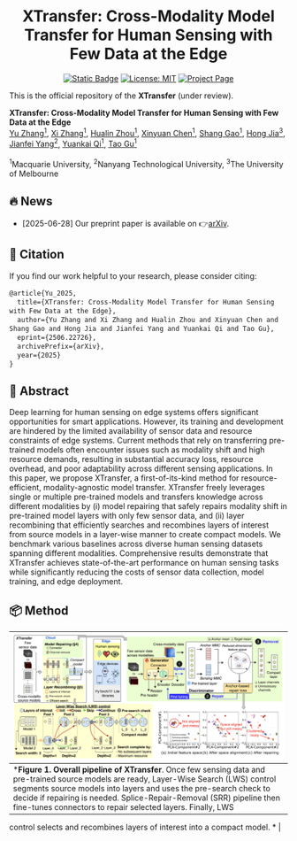 


<div align="center">   

# XTransfer: Cross-Modality Model Transfer for Human Sensing with Few Data at the Edge
</div>

<div align="center">   

[![Static Badge](https://img.shields.io/badge/arXiv-PDF-green?style=flat&logo=arXiv&logoColor=green)](http://arxiv.org/abs/2506.22726) 
[![License: MIT](https://img.shields.io/badge/License-Apache%202.0-blue.svg)](LICENSE) 
[![Project Page](https://img.shields.io/badge/Project%20Page-XTransfer-yellow)]()

</div>

This is the official repository of the **XTransfer** (under review). 

**XTransfer: Cross-Modality Model Transfer for Human Sensing with Few Data at the Edge**
<br/>
[Yu Zhang<sup>1</sup>](https://yuzhang.dev/), [Xi Zhang<sup>1</sup>](), [Hualin Zhou<sup>1</sup>](), [Xinyuan Chen<sup>1</sup>](), [Shang Gao<sup>1</sup>](), [Hong Jia<sup>3</sup>](https://h-jia.github.io/), [Jianfei Yang<sup>2</sup>](https://marsyang.site/), [Yuankai Qi<sup>1</sup>](https://v3alab.github.io/author/yuankai-qi/), [Tao Gu<sup>1</sup>](https://taogu.site/)
<br/>
<br/>
<sup>1</sup>Macquarie University, <sup>2</sup>Nanyang Technological University, <sup>3</sup>The University of Melbourne
<br/>


## 🔥 News
- [2025-06-28] Our preprint paper is available on 👉[arXiv](http://arxiv.org/abs/2506.22726).
  

## 🔗 Citation
If you find our work helpful to your research, please consider citing:


```shell
@article{Yu_2025,
  title={XTransfer: Cross-Modality Model Transfer for Human Sensing with Few Data at the Edge},
  author={Yu Zhang and Xi Zhang and Hualin Zhou and Xinyuan Chen and Shang Gao and Hong Jia and Jianfei Yang and Yuankai Qi and Tao Gu},
  eprint={2506.22726},
  archivePrefix={arXiv},
  year={2025}
}
```
## 📝 Abstract 

Deep learning for human sensing on edge systems offers significant opportunities for smart applications. However, its training and development are hindered by the limited availability of sensor data and resource constraints of edge systems. Current methods that rely on transferring pre-trained models often encounter issues such as modality shift and high resource demands, resulting in substantial accuracy loss, resource overhead, and poor adaptability across different sensing applications. In this paper, we propose XTransfer, a first-of-its-kind method for resource-efficient, modality-agnostic model transfer. XTransfer freely leverages single or multiple pre-trained models and transfers knowledge across different modalities by (i) model repairing that safely repairs modality shift in pre-trained model layers with only few sensor data, and (ii) layer recombining that efficiently searches and recombines layers of interest from source models in a layer-wise manner to create compact models. We benchmark various baselines across diverse human sensing datasets spanning different modalities. Comprehensive results demonstrate that XTransfer achieves state-of-the-art performance on human sensing tasks while significantly reducing the costs of sensor data collection, model training, and edge deployment.

## 📦 Method
| ![pipeline.jpg](assets/system.png) | 
|:--:| 
| <div align="left">***Figure 1. Overall pipeline of XTransfer**. Once few sensing data and pre-trained source models are ready, Layer-Wise Search (LWS) control segments source models into layers and uses the pre-search check to decide if repairing is needed. Splice-Repair-Removal (SRR) pipeline then fine-tunes connectors to repair selected layers. Finally, LWS
control selects and recombines layers of interest into a compact model.
*</div> |


